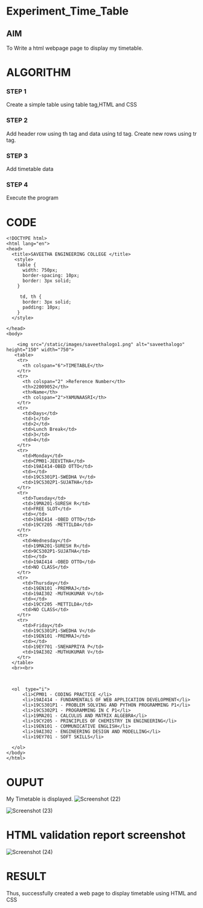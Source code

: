 # Experiment_Time_Table

## AIM
To Write a html webpage page to display my timetable.

# ALGORITHM
### STEP 1
Create a simple table using table tag,HTML and CSS
### STEP 2
Add header row using th tag and data using td tag. Create new rows using tr tag.
### STEP 3
Add timetable data 
### STEP 4
Execute the program

# CODE
```
<!DOCTYPE html>
<html lang="en">
<head>
  <title>SAVEETHA ENGINEERING COLLEGE </title>
   <style>
    table {
      width: 750px;
      border-spacing: 10px;
      border: 3px solid;
    }

     td, th {
      border: 3px solid;
      padding: 10px;
    }
  </style>
  
</head>
<body>
   
    <img src="/static/images/saveethalogo1.png" alt="saveethalogo" height="150" width="750">
   <table> 
    <tr>
      <th colspan="6">TIMETABLE</th>
    </tr>
    <tr>
      <th colspan="2" >Reference Number</th>
      <th>22009052</th>
      <th>Name</th>
      <th colspan="2">YAMUNAASRI</th>
    </tr>
    <tr>
      <td>Days</td>
      <td>1</td>
      <td>2</td>
      <td>Lunch Break</td>
      <td>3</td>
      <td>4</td>
    </tr>
    <tr>
      <td>Monday</td>
      <td>CPM01-JEEVITHA</td>
      <td>19AI414-OBED OTTO</td>
      <td></td>
      <td>19CS301P1-SWEDHA V</td>
      <td>19CS302P1-SUJATHA</td>
    </tr>
    <tr>
      <td>Tuesday</td>
      <td>19MA201-SURESH R</td>
      <td>FREE SLOT</td>
      <td></td>
      <td>19AI414 -OBED OTTO</td>
      <td>19CY205 -METTILDA</td>
    </tr>
    <tr>
      <td>Wednesday</td>
      <td>19MA201-SURESH R</td>
      <td>9CS302P1-SUJATHA</td>
      <td></td>
      <td>19AI414 -OBED OTTO</td>
      <td>NO CLASS</td>
    </tr>
    <tr>
      <td>Thursday</td>
      <td>19EN101 -PREMRAJ</td>
      <td>19AI302 -MUTHUKUMAR V</td>
      <td></td>
      <td>19CY205 -METTILDA</td>
      <td>NO CLASS</td>
    </tr>
    <tr>
      <td>Friday</td>
      <td>19CS301P1-SWEDHA V</td>
      <td>19EN101 -PREMRAJ</td>
      <td></td>
      <td>19EY701 -SNEHAPRIYA P</td>
      <td>19AI302 -MUTHUKUMAR V</td>
    </tr>
  </table>
  <br><br>



  <ol  type="i">
      <li>CPM01 - CODING PRACTICE </li>
      <li>19AI414 - FUNDAMENTALS OF WEB APPLICATION DEVELOPMENT</li>
      <li>19CS301P1 - PROBLEM SOLVING AND PYTHON PROGRAMMING P1</li>
      <li>19CS302P1 - PROGRAMMING IN C P1</li>
      <li>19MA201 - CALCULUS AND MATRIX ALGEBRA</li>
      <li>19CY205 - PRINCIPLES OF CHEMISTRY IN ENGINEERING</li>
      <li>19EN101 - COMMUNICATIVE ENGLISH</li>
      <li>19AI302 - ENGINEERING DESIGN AND MODELLING</li>
      <li>19EY701 - SOFT SKILLS</li>

  </ol>
</body>
</html>
```
# OUPUT
My Timetable is displayed.
![Screenshot (22)](https://user-images.githubusercontent.com/115707860/214833439-3ecea2e0-9c50-407b-81e7-13fe5b62bf9d.png)


![Screenshot (23)](https://user-images.githubusercontent.com/115707860/214833536-34778c4d-c154-4798-8825-823475e6ff63.png)


# HTML validation report screenshot 
 ![Screenshot (24)](https://user-images.githubusercontent.com/115707860/214833994-4ec714d0-bb95-4660-b878-24b3fd13aeb7.png)

# RESULT 
Thus, successfully created a web page to display timetable using HTML and CSS
